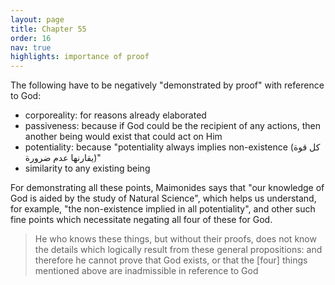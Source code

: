 ```yaml
---
layout: page
title: Chapter 55
order: 16
nav: true
highlights: importance of proof
---
```


The following have to be negatively "demonstrated by proof" with reference to God:
- corporeality: for reasons already elaborated
- passiveness: because if God could be the recipient of any actions, then another being would exist that could act on Him
- potentiality: because "potentiality always implies non-existence (كل قوة يقارنها عدم ضرورة)" 
- similarity to any existing being

For demonstrating all these points, Maimonides says that "our knowledge of God is aided by the study of Natural Science", which helps us understand, for example, "the non-existence implied in all potentiality", and other such fine points which necessitate negating all four of these for God.

> He who knows these things, but without their proofs, does not know the details which logically result from these general propositions: and therefore he cannot prove that God exists, or that the [four] things mentioned above are inadmissible in reference to God